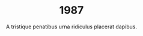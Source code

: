---
layout: post
title: 1987
abbr: 87
subtitle: "A tristique penatibus urna ridiculus placerat dapibus."
video: "http://player.vimeo.com/video/63683408"
statistics:
- stat: 24%
  desc: One Proin phasellus nim placerat elit.	
- stat: 87%
  desc: Facilisis et integer, adipiscing in adipiscing lundium.
- stat: 46%
  desc: Proin phasellus nim placerat elit.
global:
- item: Two Proin phasellus nim placerat elit.
- item: Facilisis et integer, adipiscing in adipiscing lundium.
- item: Proin phasellus nim placerat elit.
national:
- item: Three Proin phasellus nim placerat elit.
- item: Facilisis et integer, adipiscing in adipiscing lundium.
- item: Proin phasellus nim placerat elit.
year:
- item: Four Proin phasellus nim placerat elit.
- item: Facilisis et integer, adipiscing in adipiscing lundium.
- item: Proin phasellus nim placerat elit.
local:
- item: Five Proin phasellus nim placerat elit.
- item: Facilisis et integer, adipiscing in adipiscing lundium.
- item: Proin phasellus nim placerat elit.
---